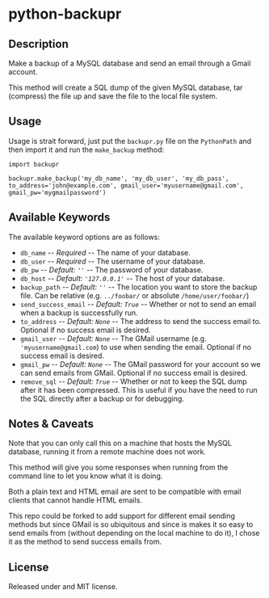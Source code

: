 # python-backupr

## Description

Make a backup of a MySQL database and send an email through a Gmail account.

This method will create a SQL dump of the given MySQL database, tar (compress) the file up and save the file to the local file system.


## Usage

Usage is strait forward, just put the `backupr.py` file on the `PythonPath` and then import it and run the `make_backup` method:

    import backupr
    
    backupr.make_backup('my_db_name', 'my_db_user', 'my_db_pass', to_address='john@example.com', gmail_user='myusername@gmail.com', gmail_pw='mygmailpassword')


## Available Keywords

The available keyword options are as follows:
                
* `db_name` -- *Required* -- The name of your database.
* `db_user` -- *Required* -- The username of your database.
* `db_pw` -- *Default: `''`* -- The password of your database.
* `db_host` -- *Default: `'127.0.0.1'`* -- The host of your database.
* `backup_path` -- *Default: `''`* -- The location you want to store the backup file. Can be relative (e.g. `../foobar/` or absolute `/home/user/foobar/`)
* `send_success_email` -- *Default: `True`* -- Whether or not to send an email when a backup is successfully run.
* `to_address` -- *Default: `None`* -- The address to send the success email to. Optional if no success email is desired.
* `gmail_user` -- *Default: `None`* -- The GMail username (e.g. `'myusername@gmail.com`) to use when sending the email. Optional if no success email is desired.
* `gmail_pw` -- *Default: `None`* -- The GMail password for your account so we can send emails from GMail. Optional if no success email is desired.
* `remove_sql` -- *Default: `True`* -- Whether or not to keep the SQL dump after it has been compressed. This is useful if you have the need to run the SQL directly after a backup or for debugging.


## Notes & Caveats

Note that you can only call this on a machine that hosts the MySQL database, running it from a remote machine does not work.

This method will give you some responses when running from the command line to let you know what it is doing.

Both a plain text and HTML email are sent to be compatible with email clients that cannot handle HTML emails.

This repo could be forked to add support for different email sending methods but since GMail is so ubiquitous and since is makes it so easy to send emails from (without depending on the local machine to do it), I chose it as the method to send success emails from.


## License

Released under and MIT license.
